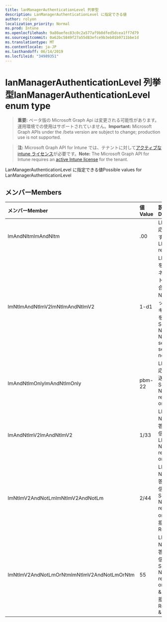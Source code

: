 ```yaml
---
title: lanManagerAuthenticationLevel 列挙型
description: LanManagerAuthenticationLevel に指定できる値
author: rolyon
localization_priority: Normal
ms.prod: Intune
ms.openlocfilehash: 9a80aefec83c0c2a577af9b8dfed5dcea1ff7d79
ms.sourcegitcommit: 0a62bc5849f27a55d83efce9b3eb01b9711bbe1d
ms.translationtype: MT
ms.contentlocale: ja-JP
ms.lasthandoff: 06/14/2019
ms.locfileid: "34989351"
---
```

# <a name="lanmanagerauthenticationlevel-enum-type"></a><span data-ttu-id="38c36-103">lanManagerAuthenticationLevel 列挙型</span><span class="sxs-lookup"><span data-stu-id="38c36-103">lanManagerAuthenticationLevel enum type</span></span>

> <span data-ttu-id="38c36-104">**重要:** ベータ版の Microsoft Graph Api は変更される可能性があります。運用環境での使用はサポートされていません。</span><span class="sxs-lookup"><span data-stu-id="38c36-104">**Important:** Microsoft Graph APIs under the /beta version are subject to change; production use is not supported.</span></span>

> <span data-ttu-id="38c36-105">**注:** Microsoft Graph API for Intune では、テナントに対して[アクティブな intune ライセンス](https://go.microsoft.com/fwlink/?linkid=839381)が必要です。</span><span class="sxs-lookup"><span data-stu-id="38c36-105">**Note:** The Microsoft Graph API for Intune requires an [active Intune license](https://go.microsoft.com/fwlink/?linkid=839381) for the tenant.</span></span>

<span data-ttu-id="38c36-106">LanManagerAuthenticationLevel に指定できる値</span><span class="sxs-lookup"><span data-stu-id="38c36-106">Possible values for LanManagerAuthenticationLevel</span></span>

## <a name="members"></a><span data-ttu-id="38c36-107">メンバー</span><span class="sxs-lookup"><span data-stu-id="38c36-107">Members</span></span>
|<span data-ttu-id="38c36-108">メンバー</span><span class="sxs-lookup"><span data-stu-id="38c36-108">Member</span></span>|<span data-ttu-id="38c36-109">値</span><span class="sxs-lookup"><span data-stu-id="38c36-109">Value</span></span>|<span data-ttu-id="38c36-110">説明</span><span class="sxs-lookup"><span data-stu-id="38c36-110">Description</span></span>|
|:---|:---|:---|
|<span data-ttu-id="38c36-111">lmAndNltm</span><span class="sxs-lookup"><span data-stu-id="38c36-111">lmAndNltm</span></span>|<span data-ttu-id="38c36-112">.0</span><span class="sxs-lookup"><span data-stu-id="38c36-112">0</span></span>|<span data-ttu-id="38c36-113">LM & NTLM 応答を送信する</span><span class="sxs-lookup"><span data-stu-id="38c36-113">Send LM & NTLM responses</span></span>|
|<span data-ttu-id="38c36-114">lmNtlmAndNtlmV2</span><span class="sxs-lookup"><span data-stu-id="38c36-114">lmNtlmAndNtlmV2</span></span>|<span data-ttu-id="38c36-115">1-d</span><span class="sxs-lookup"><span data-stu-id="38c36-115">1</span></span>|<span data-ttu-id="38c36-116">LM & NTLM を送信する-ネゴシエートされる場合は NTLMv2 セッションセキュリティを使用する</span><span class="sxs-lookup"><span data-stu-id="38c36-116">Send LM & NTLM-use NTLMv2 session security if negotiated</span></span>|
|<span data-ttu-id="38c36-117">lmAndNtlmOnly</span><span class="sxs-lookup"><span data-stu-id="38c36-117">lmAndNtlmOnly</span></span>|<span data-ttu-id="38c36-118">pbm-2</span><span class="sxs-lookup"><span data-stu-id="38c36-118">2</span></span>|<span data-ttu-id="38c36-119">LM & NTLM 応答のみを送信する</span><span class="sxs-lookup"><span data-stu-id="38c36-119">Send LM & NTLM responses only</span></span>|
|<span data-ttu-id="38c36-120">lmAndNtlmV2</span><span class="sxs-lookup"><span data-stu-id="38c36-120">lmAndNtlmV2</span></span>|<span data-ttu-id="38c36-121">1/3</span><span class="sxs-lookup"><span data-stu-id="38c36-121">3</span></span>|<span data-ttu-id="38c36-122">LM & NTLMv2 応答のみを送信する</span><span class="sxs-lookup"><span data-stu-id="38c36-122">Send LM & NTLMv2 responses only</span></span>|
|<span data-ttu-id="38c36-123">lmNtlmV2AndNotLm</span><span class="sxs-lookup"><span data-stu-id="38c36-123">lmNtlmV2AndNotLm</span></span>|<span data-ttu-id="38c36-124">2/4</span><span class="sxs-lookup"><span data-stu-id="38c36-124">4</span></span>|<span data-ttu-id="38c36-125">LM & NTLMv2 応答のみを送信します。</span><span class="sxs-lookup"><span data-stu-id="38c36-125">Send LM & NTLMv2 responses only.</span></span> <span data-ttu-id="38c36-126">LM を拒否する</span><span class="sxs-lookup"><span data-stu-id="38c36-126">Refuse LM</span></span>|
|<span data-ttu-id="38c36-127">lmNtlmV2AndNotLmOrNtm</span><span class="sxs-lookup"><span data-stu-id="38c36-127">lmNtlmV2AndNotLmOrNtm</span></span>|<span data-ttu-id="38c36-128">5</span><span class="sxs-lookup"><span data-stu-id="38c36-128">5</span></span>|<span data-ttu-id="38c36-129">LM & NTLMv2 応答のみを送信します。</span><span class="sxs-lookup"><span data-stu-id="38c36-129">Send LM & NTLMv2 responses only.</span></span> <span data-ttu-id="38c36-130">NTLM & の LM を拒否する</span><span class="sxs-lookup"><span data-stu-id="38c36-130">Refuse LM & NTLM</span></span>|





